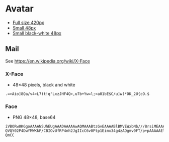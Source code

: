 # Avatar

* [Full size 420px](avatarfinal.png)
* [Small 48px](avatar48.png)
* [Small black-white 48px](avatar48bw.png)

## Mail
See https://en.wikipedia.org/wiki/X-Face

### X-Face
* 48×48 pixels, black and white
```
.=>Aio]8Qa/v4>L7)t!q"LxzJHF4Q>,u7b+Yw=l;<a01bE$C/u]w(*OK_2U{cO.$
```

### Face
* PNG 48×48, base64

```
iVBORw0KGgoAAAANSUhEUgAAADAAAAAwAQMAAABtzGvEAAAABlBMVEWxbNb///8rsiMEAAAAKklE
QVQY02P4DwYMWKkP/CBIOvUfRP4nh2JgIIcC6v0Ptp1Eimx34g4zADgmv0FT/p+pAAAAAElFTkSu
QmCC
```
